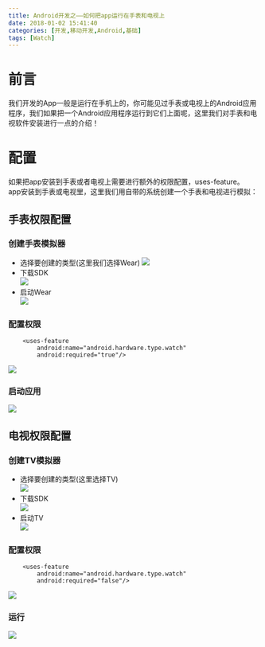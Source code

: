 ```yaml
---
title: Android开发之——如何把app运行在手表和电视上
date: 2018-01-02 15:41:40
categories: [开发,移动开发,Android,基础]
tags: [Watch]
---
```

# 前言
我们开发的App一般是运行在手机上的，你可能见过手表或电视上的Android应用程序，我们如果把一个Android应用程序运行到它们上面呢，这里我们对手表和电视软件安装进行一点的介绍！  
<!--more-->
  
# 配置  
如果把app安装到手表或者电视上需要进行额外的权限配置，uses-feature。    
app安装到手表或电视里，这里我们用自带的系统创建一个手表和电视进行模拟：  

## 手表权限配置
### 创建手表模拟器 
- 选择要创建的类型(这里我们选择Wear) 
![][1]
- 下载SDK   
![][2]
- 启动Wear  
![][3]
### 配置权限

		<uses-feature
        	android:name="android.hardware.type.watch"
        	android:required="true"/>  

![][4]
### 启动应用  
![][5]
## 电视权限配置  
### 创建TV模拟器
- 选择要创建的类型(这里选择TV)   
![][6]
- 下载SDK   
![][7]   
- 启动TV   
![][8]   
### 配置权限  

		<uses-feature
        	android:name="android.hardware.type.watch"
        	android:required="false"/>
![][9]
### 运行 
![][10]






[1]: http://p1x4ctsv8.bkt.clouddn.com/hardware-chose.png
[2]: http://p1x4ctsv8.bkt.clouddn.com/wear-download.png
[3]: http://p1x4ctsv8.bkt.clouddn.com/wear-start.png
[4]: http://p1x4ctsv8.bkt.clouddn.com/wear-config.png
[5]: http://p1x4ctsv8.bkt.clouddn.com/wear-git.gif
[6]: http://p1x4ctsv8.bkt.clouddn.com/TV-chose.png
[7]: http://p1x4ctsv8.bkt.clouddn.com/tv-download.png
[8]: http://p1x4ctsv8.bkt.clouddn.com/tv-start.png
[9]: http://p1x4ctsv8.bkt.clouddn.com/tv-config.png
[10]: http://p1x4ctsv8.bkt.clouddn.com/tv-gif.gif
